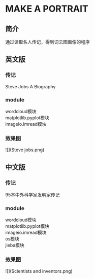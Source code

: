 # MAKE A PORTRAIT
## 简介
通过读取名人传记，得到词云图画像的程序
## 英文版
### 传记
Steve Jobs A Biography
### module
wordcloud模块  
matplotlib.pyplot模块  
imageio.imread模块  
### 效果图
![](Steve jobs.png)  
## 中文版
### 传记
95本中外科学家发明家传记  
### module
wordcloud模块  
matplotlib.pyplot模块  
imageio.imread模块  
os模块  
jieba模块  
### 效果图
![](Scientists and inventors.png)  

